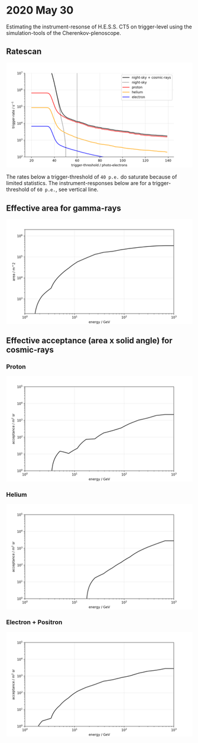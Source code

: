 # 2020 May 30
Estimating the instrument-resonse of H.E.S.S. CT5 on trigger-level using the simulation-tools of the Cherenkov-plenoscope.

## Ratescan
<img src="ratescan_namibia.png" width="640">

The rates below a trigger-threshold of ```40 p.e.``` do saturate because of limited statistics.
The instrument-responses below are for a trigger-threshold of ```60 p.e.```, see vertical line.

## Effective area for gamma-rays
<img src="namibia_gamma_area.png" width="640">

## Effective acceptance (area x solid angle) for cosmic-rays

### Proton

<img src="namibia_proton_acceptance.png" width="640">

### Helium

<img src="namibia_helium_acceptance.png" width="640">

### Electron + Positron

<img src="namibia_electron_acceptance.png" width="640">
